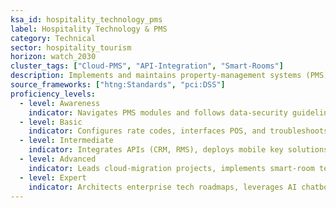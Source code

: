 ```yaml
---
ksa_id: hospitality_technology_pms
label: Hospitality Technology & PMS
category: Technical
sector: hospitality_tourism
horizon: watch_2030
cluster_tags: ["Cloud-PMS", "API-Integration", "Smart-Rooms"]
description: Implements and maintains property-management systems (PMS) and integrated tech stacks—including POS, CRS, IoT devices—to streamline operations and enhance guest experiences.
source_frameworks: ["htng:Standards", "pci:DSS"]
proficiency_levels:
  - level: Awareness
    indicator: Navigates PMS modules and follows data-security guidelines.
  - level: Basic
    indicator: Configures rate codes, interfaces POS, and troubleshoots routine system errors.
  - level: Intermediate
    indicator: Integrates APIs (CRM, RMS), deploys mobile key solutions, and manages vendor SLAs.
  - level: Advanced
    indicator: Leads cloud-migration projects, implements smart-room tech, and ensures PCI compliance.
  - level: Expert
    indicator: Architects enterprise tech roadmaps, leverages AI chatbots, and negotiates global MSP contracts.
---
```

